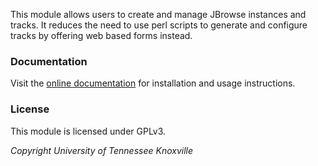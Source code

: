 This module allows users to create and manage JBrowse instances and tracks.
It reduces the need to use perl scripts to generate and configure tracks by
offering web based forms instead.

### Documentation
Visit the [online documentation](https://hardwoods-jbrowse.readthedocs.io/en/latest/) for installation and usage instructions.

### License

This module is licensed under GPLv3.

*Copyright University of Tennessee Knoxville* 
